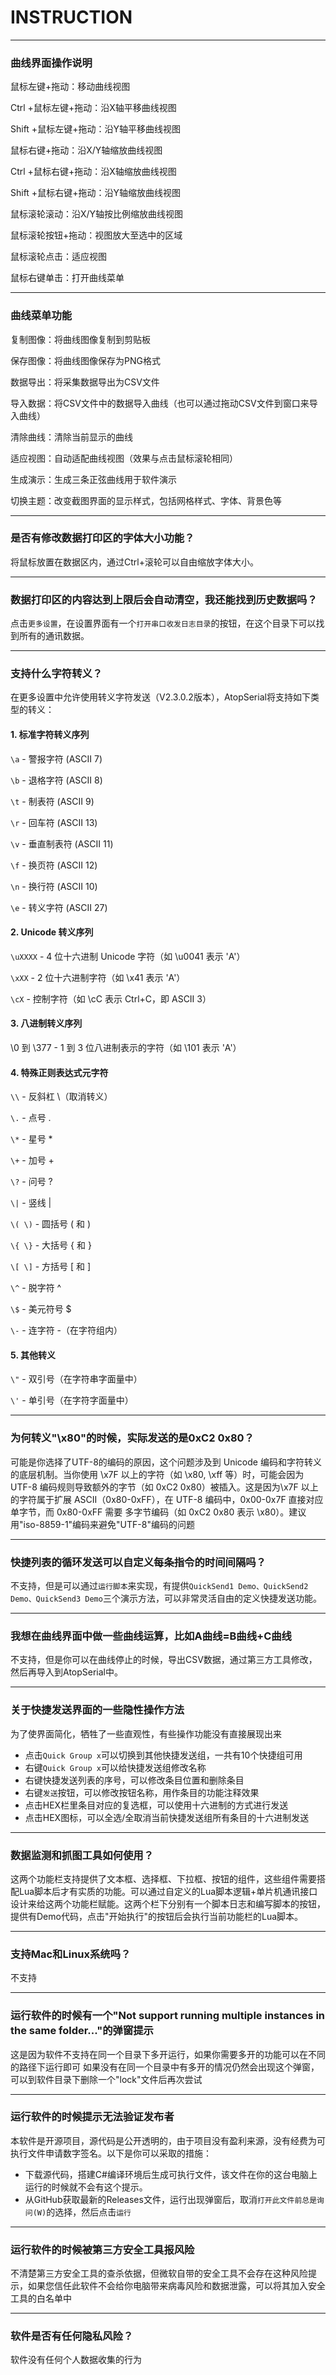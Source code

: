 # INSTRUCTION

***
### 曲线界面操作说明
鼠标左键+拖动：移动曲线视图

Ctrl +鼠标左键+拖动：沿X轴平移曲线视图

Shift +鼠标左键+拖动：沿Y轴平移曲线视图

鼠标右键+拖动：沿X/Y轴缩放曲线视图

Ctrl +鼠标右键+拖动：沿X轴缩放曲线视图

Shift +鼠标右键+拖动：沿Y轴缩放曲线视图

鼠标滚轮滚动：沿X/Y轴按比例缩放曲线视图

鼠标滚轮按钮+拖动：视图放大至选中的区域

鼠标滚轮点击：适应视图

鼠标右键单击：打开曲线菜单

***
### 曲线菜单功能
复制图像：将曲线图像复制到剪贴板

保存图像：将曲线图像保存为PNG格式

数据导出：将采集数据导出为CSV文件

导入数据：将CSV文件中的数据导入曲线（也可以通过拖动CSV文件到窗口来导入曲线）

清除曲线：清除当前显示的曲线

适应视图：自动适配曲线视图（效果与点击鼠标滚轮相同）

生成演示：生成三条正弦曲线用于软件演示

切换主题：改变截图界面的显示样式，包括网格样式、字体、背景色等

***
### 是否有修改数据打印区的字体大小功能？
将鼠标放置在数据区内，通过Ctrl+滚轮可以自由缩放字体大小。

***
### 数据打印区的内容达到上限后会自动清空，我还能找到历史数据吗？
点击`更多设置`，在设置界面有一个`打开串口收发日志目录`的按钮，在这个目录下可以找到所有的通讯数据。

***
### 支持什么字符转义？
 在更多设置中允许使用转义字符发送（V2.3.0.2版本），AtopSerial将支持如下类型的转义：
####  1. 标准字符转义序列
`\a` - 警报字符 (ASCII 7)

`\b` - 退格字符 (ASCII 8)

`\t` - 制表符 (ASCII 9)

`\r` - 回车符 (ASCII 13)

`\v` - 垂直制表符 (ASCII 11)

`\f` - 换页符 (ASCII 12)

`\n` - 换行符 (ASCII 10)

`\e` - 转义字符 (ASCII 27)

#### 2. Unicode 转义序列
`\uXXXX` - 4 位十六进制 Unicode 字符（如 \u0041 表示 'A'）

`\xXX` - 2 位十六进制字符（如 \x41 表示 'A'）

`\cX` - 控制字符（如 \cC 表示 Ctrl+C，即 ASCII 3）

#### 3. 八进制转义序列
\0 到 \377 - 1 到 3 位八进制表示的字符（如 \101 表示 'A'）

#### 4. 特殊正则表达式元字符
`\\` - 反斜杠 \（取消转义）

`\.` - 点号 .

`\*` - 星号 *

`\+` - 加号 +

`\?` - 问号 ?

`\|` - 竖线 |

`\( \)` - 圆括号 ( 和 )

`\{ \}` - 大括号 { 和 }

`\[ \]` - 方括号 [ 和 ]

`\^` - 脱字符 ^

`\$` - 美元符号 $

`\-` - 连字符 -（在字符组内）

#### 5. 其他转义
`\"` - 双引号（在字符串字面量中）

`\'` - 单引号（在字符字面量中）
***
### 为何转义"\x80"的时候，实际发送的是0xC2 0x80？
可能是你选择了UTF-8的编码的原因，这个问题涉及到 Unicode 编码和字符转义的底层机制。当你使用 \x7F 以上的字符（如 \x80, \xff 等）时，可能会因为 UTF-8 编码规则导致额外的字节（如 0xC2 0x80）被插入。这是因为\x7F 以上的字符属于扩展 ASCII（0x80-0xFF），在 UTF-8 编码中，0x00-0x7F 直接对应单字节，而 0x80-0xFF 需要 多字节编码（如 0xC2 0x80 表示 \x80）。建议用"iso-8859-1"编码来避免"UTF-8"编码的问题

***
### 快捷列表的循环发送可以自定义每条指令的时间间隔吗？
不支持，但是可以通过`运行脚本`来实现，有提供`QuickSend1 Demo、QuickSend2 Demo、QuickSend3 Demo`三个演示方法，可以非常灵活自由的定义快捷发送功能。

***
### 我想在曲线界面中做一些曲线运算，比如A曲线=B曲线+C曲线
不支持，但是你可以在曲线停止的时候，导出CSV数据，通过第三方工具修改，然后再导入到AtopSerial中。

***
### 关于快捷发送界面的一些隐性操作方法
为了使界面简化，牺牲了一些直观性，有些操作功能没有直接展现出来
- 点击`Quick Group x`可以切换到其他快捷发送组，一共有10个快捷组可用
- 右键`Quick Group x`可以给快捷发送组修改名称
- 右键快捷发送列表的序号，可以修改条目位置和删除条目
- 右键`发送`按钮，可以修改按钮名称，用作条目的功能注释效果
- 点击HEX栏里条目对应的复选框，可以使用十六进制的方式进行发送
- 点击HEX图标，可以全选/全取消当前快捷发送组所有条目的十六进制发送

***
### 数据监测和抓图工具如何使用？
这两个功能栏支持提供了文本框、选择框、下拉框、按钮的组件，这些组件需要搭配Lua脚本后才有实质的功能。可以通过自定义的Lua脚本逻辑+单片机通讯接口设计来给这两个功能栏赋能。这两个栏下分别有一个脚本日志和编写脚本的按钮，提供有Demo代码，点击"开始执行"的按钮后会执行当前功能栏的Lua脚本。

***
### 支持Mac和Linux系统吗？
不支持

***
### 运行软件的时候有一个"Not support running multiple instances in the same folder..."的弹窗提示
这是因为软件不支持在同一个目录下多开运行，如果你需要多开的功能可以在不同的路径下运行即可
如果没有在同一个目录中有多开的情况仍然会出现这个弹窗，可以到软件目录下删除一个"lock"文件后再次尝试

***
### 运行软件的时候提示无法验证发布者
本软件是开源项目，源代码是公开透明的，由于项目没有盈利来源，没有经费为可执行文件申请数字签名。以下是你可以采取的措施：
- 下载源代码，搭建C#编译环境后生成可执行文件，该文件在你的这台电脑上运行的时候就不会有这个提示。
- 从GitHub获取最新的Releases文件，运行出现弹窗后，取消`打开此文件前总是询问(W)`的选择，然后点击`运行`

***
### 运行软件的时候被第三方安全工具报风险
不清楚第三方安全工具的查杀依据，但微软自带的安全工具不会存在这种风险提示，如果您信任此软件不会给你电脑带来病毒风险和数据泄露，可以将其加入安全工具的白名单中

***
### 软件是否有任何隐私风险？
软件没有任何个人数据收集的行为
